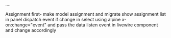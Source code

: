 ....


Assignment 
  first- make model assignment and migrate 
         show assignment list in panel
         dispatch event if change in select using alpine x-on:change="event" and pass the data
         listen event in livewire component and change accordingly

